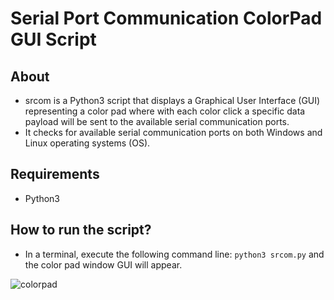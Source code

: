 # Serial Port Communication ColorPad GUI Script

## About
- srcom is a Python3 script that displays a Graphical User Interface (GUI) representing a color pad where with each color click a specific data payload will be sent to the available serial communication ports.
- It checks for available serial communication ports on both Windows and Linux operating systems (OS).

## Requirements
- Python3

## How to run the script?
- In a terminal, execute the following command line: `python3 srcom.py` and the color pad window GUI will appear.

![colorpad](https://user-images.githubusercontent.com/86275885/122927620-0ece5f80-d337-11eb-9927-d7d8bb3617df.png)


